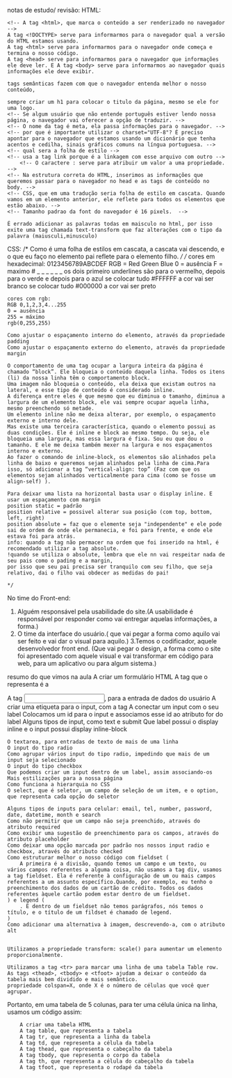notas de estudo/ revisão:
HTML:
<!-- A tag DOCTYPE serve para informar ao navegador qual versão do HTML estamos usando. -->
    <!-- A tag <html>, que marca o conteúdo a ser renderizado no navegador -->
    A tag <!DOCTYPE> serve para informarmos para o navegador qual a versão do HTML estamos usando.
    A tag <html> serve para informarmos para o navegador onde começa e termina o nosso código.
    A tag <head> serve para informarmos para o navegador que informações ele deve ler. E A tag <body> serve para informarmos ao navegador quais informações ele deve exibir.

    tags semânticas fazem com que o navegador entenda melhor o nosso conteúdo,
    
    sempre criar um h1 para colocar o titulo da página, mesmo se ele for uma logo.
    <!-- Se algum usuário que não entende português estiver lendo nossa página, o navegador vai oferecer a opção de traduzir. -->
    <!-- O nome da tag é meta, ela passa informações para o navegador. -->
    <!-- por que é importante utilizar o charset="UTF-8"? É preciso apontar para o navegador que estamos usando um dicionário que tenha acentos e cedilha, sinais gráficos comuns na língua portuguesa. -->
    <!-- qual sera a folha de estilo -->
    <!-- usa a tag link porque é a linkagem com esse arquivo com outro -->
        <!-- O caractere : serve para atribuir um valor a uma propriedade. -->
    <!-- Na estrutura correta do HTML, inserimos as informações que queremos passar para o navegador no head e as tags de conteúdo no body. -->
    <!-- CSS, que em uma tradução seria folha de estilo em cascata. Quando vamos em um elemento anterior, ele reflete para todos os elementos que estão abaixo. -->
    <!-- Tamanho padrao da font do navegador é 16 pixels.  -->

    É errado adicionar as palavras todas em maisculo no html, por isso exite uma tag chamada text-transform que faz alterações com o tipo da palavra (maiusculi,minusculo)

CSS:
    /* Como é uma folha de estilos em cascata, a cascata vai descendo, e o que eu faço no elemento pai reflete para o elemento filho. */
    /* cores em hexadecimal: 0123456789ABCDEF 
    RGB = Red Green Blue
    0 = ausência
    F = maximo
    # _ _ _ _ _ _
    os dois primeiro underlines são para o vermelho, depois para o verde e depois para o azul
    se colocar tudo #FFFFFF a cor vai ser branco
    se colocar tudo #000000 a cor vai ser preto
    
    cores com rgb:
    RGB 0,1,2,3,4...255 
    0 = ausência
    255 = máximo
    rgb(0,255,255)
    
    Como ajustar o espaçamento interno do elemento, através da propriedade padding
    Como ajustar o espaçamento externo do elemento, através da propriedade margin
    
    O comportamento de uma tag ocupar a largura inteira da página é chamado “block”. Ele bloqueia o conteúdo daquela linha. Todos os itens (li) da nossa linha têm o comportamento block. 
    Uma imagem não bloqueia o conteúdo, ela deixa que existam outros na lateral, e esse tipo de conteúdo é considerado inline.
    A diferença entre eles é que mesmo que eu diminua o tamanho, diminua a largura de um elemento block, ele vai sempre ocupar aquela linha, mesmo preenchendo só metade.
    Um elemento inline não me deixa alterar, por exemplo, o espaçamento externo e interno dele.
    Mas existe uma terceira característica, quando o elemento possui as duas condições. Ele é inline e block ao mesmo tempo. Ou seja, ele bloqueia uma largura, mas essa largura é fixa. Sou eu que dou o tamanho. E ele me deixa também mexer na largura e nos espaçamentos interno e externo.
    Ao fazer o comando de inline-block, os elementos são alinhados pela linha de baixo e queremos sejam alinhados pela linha de cima.Para isso, só adicionar a tag “vertical-align: top” (Faz com que os elementos sejam alinhados verticalmente para cima (como se fosse um align-self) ).
    
    Para deixar uma lista na horizontal basta usar o display inline. E usar um espaçamento com margin
    position static = padrão
    position relative = possivel alterar sua posição (com top, bottom, left, right) 
    position absolute = faz que o elemente seja "independente" e ele pode sai de ordem de onde ele permanecia, e foi para frente, e onde ele estava foi para atrás.
    info: quando a tag não permacer na ordem que foi inserido na html, é recomendado utilizar a tag absolute.
    !quando se utiliza o absolute, lembra que ele nn vai respeitar nada de seu pais como o pading e a margin, 
    por isso que seu pai precisa ser tranquilo com seu filho, que seja relativo, dai o filho vai obdecer as medidas do pai!
    
    */


No time do Front-end:
   1. Alguém responsável pela usabilidade do site.(A usabilidade é responsável por responder como vai entregar aquelas informações, a forma.)
   2. O time da interface do usuário.( que vai pegar a forma como aquilo vai ser feito e vai dar o visual para aquilo.)
   3.Temos o codificador, aquele desenvolvedor front end. (Que vai pegar o design, a forma como o site foi apresentado com aquele visual e vai transformar em código para web, para um aplicativo ou para algum sistema.)


   resumo do que vimos na aula
   A criar um formulário HTML
    A tag que o representa é a <form>
    A tag <input>, para a entrada de dados do usuário
    A criar uma etiqueta para o input, com a tag <label>
    A conectar um input com o seu label
    Colocamos um id para o input e associamos esse id ao atributo for do label
    Alguns tipos de input, como text e submit
    Que label possui o display inline e o input possui display inline-block

    O textarea, para entradas de texto de mais de uma linha
    O input do tipo radio
    Como agrupar vários input do tipo radio, impedindo que mais de um input seja selecionado
    O input do tipo checkbox
    Que podemos criar um input dentro de um label, assim associando-os
    Mais estilizações para a nossa página
    Como funciona a hierarquia no CSS
    O select, que é seletor, um campo de seleção de um item, e o option, que representa cada opção do seletor

    Alguns tipos de inputs para celular: email, tel, number, password, date, datetime, month e search
    Como não permitir que um campo não seja preenchido, através do atributo required
    Como exibir uma sugestão de preenchimento para os campos, através do atributo placeholder
    Como deixar uma opção marcada por padrão nos nossos input radio e checkbox, através do atributo checked
    Como estruturar melhor o nosso código com fieldset (
        A primeira é a divisão, quando temos um campo e um texto, ou vários campos referentes a alguma coisa, não usamos a tag div, usamos a tag fieldset. Ela é referente à configuração de um ou mais campos referentes a um assunto específico.Quando, por exemplo, eu tenho o preenchimento dos dados de um cartão de crédito. Todos os dados referentes àquele cartão podem estar dentro de um fieldset.
    ) e legend (
        . E dentro de um fieldset não temos parágrafos, nós temos o título, e o título de um fildset é chamado de legend.
    )
    Como adicionar uma alternativa à imagem, descrevendo-a, com o atributo alt


    Utilizamos a propriedade transform: scale() para aumentar um elemento proporcionalmente.

    Utilizamos a tag <tr> para marcar uma linha de uma tabela Table row.
    As tags <thead>, <tbody> e <tfoot> ajudam a deixar o conteúdo da tabela mais bem dividido e mais semântico.
    propriedade colspan=X, onde X é o número de células que você quer agrupar.

Portanto, em uma tabela de 5 colunas, para ter uma célula única na linha, usamos um código assim:

        A criar uma tabela HTML
        A tag table, que representa a tabela
        A tag tr, que representa a linha da tabela
        A tag td, que representa a célula da tabela
        A tag thead, que representa o cabeçalho da tabela
        A tag tbody, que representa o corpo da tabela
        A tag th, que representa a célula do cabeçalho da tabela
        A tag tfoot, que representa o rodapé da tabela
